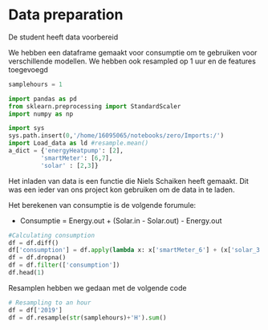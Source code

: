 # Data preparation

De student heeft data voorbereid  

We hebben een dataframe gemaakt voor consumptie om te gebruiken voor verschillende modellen. We hebben ook resampled op 1 uur en de features toegevoegd

```python
samplehours = 1

import pandas as pd
from sklearn.preprocessing import StandardScaler
import numpy as np

import sys
sys.path.insert(0,'/home/16095065/notebooks/zero/Imports:/')
import Load_data as ld #resample.mean()
a_dict = {'energyHeatpump': [2],
         'smartMeter': [6,7],
         'solar' : [2,3]}
```
Het inladen van data is een functie die Niels Schaiken heeft gemaakt. Dit was een ieder van ons project kon gebruiken om de data in te laden.


Het berekenen van consumptie is de volgende forumule:
- Consumptie = Energy.out + (Solar.in - Solar.out) - Energy.out

```python
#Calculating consumption
df = df.diff()
df['consumption'] = df.apply(lambda x: x['smartMeter_6'] + (x['solar_3']-x['solar_2'])-x['smartMeter_7'], axis=1)
df = df.dropna()
df = df.filter(['consumption'])
df.head(1)
```

Resamplen hebben we gedaan met de volgende code
```python
# Resampling to an hour
df = df['2019']
df = df.resample(str(samplehours)+'H').sum()
```
